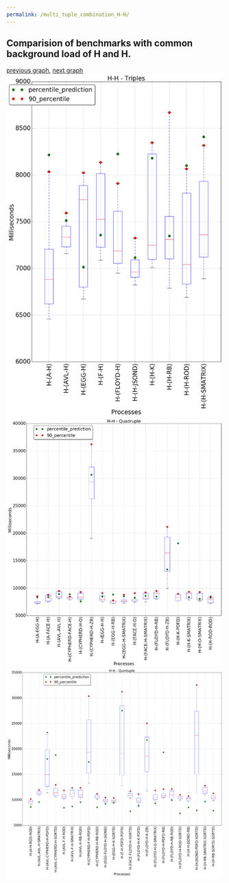 ```yaml
---
permalink: /multi_tuple_combination_H-H/
---
```



 ## Comparision of benchmarks with common background load of H and H.

[previous graph](../multi_tuple_combination_H-F/), [next graph](../multi_tuple_combination_H-JSOND/)
![graph figure](./images/triple/H/H-H_box.png)![graph figure](./images/quadruple/H/H-H_box.png)![graph figure](./images/quintuple/H/H-H_box.png)